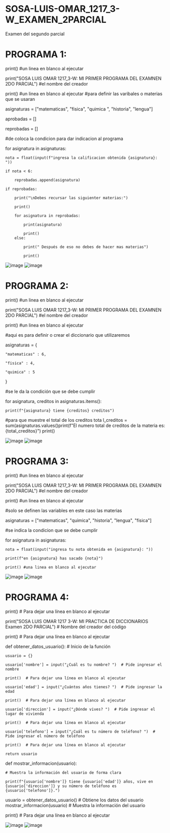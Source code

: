 # SOSA-LUIS-OMAR_1217_3-W_EXAMEN_2PARCIAL
Examen del segundo parcial
# PROGRAMA 1:
print() #un linea en blanco al ejecutar

print("SOSA LUIS OMAR 1217_3-W: MI PRIMER PROGRAMA DEL EXAMNEN 2DO PARCIAL") #el nombre del creador 

print() #un linea en blanco al ejecutar
#para definir las varibales o materias que se usaran

asignaturas = ["matematicas", "fisica", "quimica ", "historia", "lengua"]

aprobadas = []

reprobadas = []

#de coloca la condicion para dar indicacion al programa 

for asignatura in asignaturas:

    nota = float(input(f"ingresa la calificacion obtenida {asignatura}: "))
    
    if nota < 6:
    
        reprobadas.append(asignatura)

    if reprobadas:
        
        print("\nDebes recursar las siguienter materias:")
        
        print()
        
        for asignatura in reprobadas:
        
            print(asignatura)
            
            print()
        else:
            
            print(" Después de eso no debes de hacer mas materias")
            
            print()

![image](https://github.com/user-attachments/assets/11470bb6-5e9a-429f-9ee9-58dcf3bbe7c6)
![image](https://github.com/user-attachments/assets/e22f2fbd-b76e-4bd5-b899-8ad6355658db)

# PROGRAMA 2:
print() #un linea en blanco al ejecutar

print("SOSA LUIS OMAR 1217_3-W: MI PRIMER PROGRAMA DEL EXAMNEN 2DO PARCIAL") #el nombre del creador 

print() #un linea en blanco al ejecutar

#aqui es para definir o crear el diccionario que utilizaremos 

asignaturas = {

    "matematicas" : 6,
    
    "fisica" : 4,
    
    "quimica" : 5
}

#se le da la condición que se debe cumplir 

for asignatura, creditos in asignaturas.items():

    print(f"{asignatura} tiene {creditos} creditos")

#para que muestre el total de los creditos
tota
l_creditos = sum(asignaturas.values()print(f"El numero total de creditos de la materia es: {total_creditos}")
print()

![image](https://github.com/user-attachments/assets/161eaeb0-03fd-483b-b08a-aecae1abdc81)
![image](https://github.com/user-attachments/assets/9531805f-cba9-4fb6-a790-c0839f396fcb)

# PROGRAMA 3:
print() #un linea en blanco al ejecutar

print("SOSA LUIS OMAR 1217_3-W: MI PRIMER PROGRAMA DEL EXAMNEN 2DO PARCIAL") #el nombre del creador 

print() #un linea en blanco al ejecutar


#solo se definen las variables en este caso las materias

asignaturas = ["matematicas", "quimica", "historia", "lengua", "fisica"]

#se indica la condicion que se debe cumplir 

for asignatura in asignaturas:

    nota = float(input("ingresa tu nota obtenida en {asignatura}: "))
    
    print(f"en {asignatura} has sacado {nota}")
    
    print() #una linea en blanco al ejecutar


![image](https://github.com/user-attachments/assets/ee5c680b-ce56-4584-ad7f-73cf5287cc79)
![image](https://github.com/user-attachments/assets/d8822250-2021-4f1f-a3fe-4b9df84b3477)

# PROGRAMA 4:
print()  # Para dejar una línea en blanco al ejecutar

print("SOSA LUIS OMAR 1217 3-W: MI PRACTICA DE DICCIONARIOS Examen 2DO PARCIAL")  # Nombre del creador del código

print()  # Para dejar una línea en blanco al ejecutar


def obtener_datos_usuario():  # Inicio de la función

    usuario = {}
    
    usuario['nombre'] = input("¿Cuál es tu nombre? ")  # Pide ingresar el nombre
    
    print()  # Para dejar una línea en blanco al ejecutar
    
    usuario['edad'] = input("¿Cuántos años tienes? ")  # Pide ingresar la edad
    
    print()  # Para dejar una línea en blanco al ejecutar
    
    usuario['direccion'] = input("¿Dónde vives? ")  # Pide ingresar el lugar de vivienda
    
    print()  # Para dejar una línea en blanco al ejecutar
    
    usuario['telefono'] = input("¿Cuál es tu número de teléfono? ")  # Pide ingresar el número de teléfono
    
    print()  # Para dejar una línea en blanco al ejecutar
    
    return usuario

def mostrar_informacion(usuario):
    
    # Muestra la información del usuario de forma clara
    
    print(f"{usuario['nombre']} tiene {usuario['edad']} años, vive en {usuario['direccion']} y su número de teléfono es {usuario['telefono']}.")

usuario = obtener_datos_usuario()  # Obtiene los datos del usuario
mostrar_informacion(usuario)  # Muestra la información del usuario

print()  # Para dejar una línea en blanco al ejecutar

![image](https://github.com/user-attachments/assets/af0732b6-6782-4a5a-a1cf-2ee57056ce3d)
![image](https://github.com/user-attachments/assets/9f3f47bd-0684-41ef-ae90-e392c67ae9c0)
